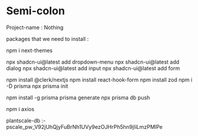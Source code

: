 # Semi-colon

Project-name : Nothing

packages that we need to install :

npm i next-themes

npx shadcn-ui@latest add dropdown-menu
npx shadcn-ui@latest add dialog
npx shadcn-ui@latest add input
npx shadcn-ui@latest add form


npm install @clerk/nextjs
npm install react-hook-form
npm install zod
npm i -D prisma
npx prisma init

npm install -g prisma
prisma generate
npx prisma db push

npm i axios

plantscale-db :- pscale_pw_V92jUhQjyFuBrNh1UVy9ezOJHrPh5hn9jIiLmzPMlPe

